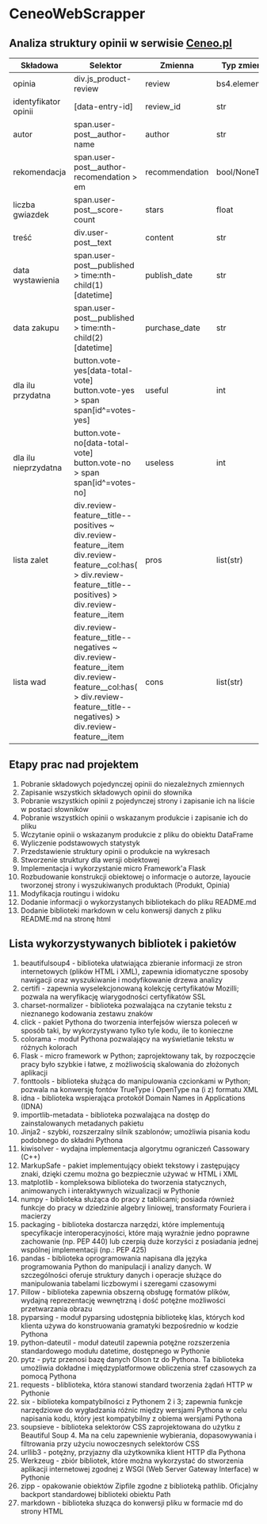 # CeneoWebScrapper


## Analiza struktury opinii w serwisie [Ceneo.pl](https://www.ceneo.pl/)

|Składowa|Selektor|Zmienna|Typ zmiennej|
|--------|--------|-------|------------|
|opinia|div.js_product-review|review|bs4.element.Tag|
|identyfikator opinii|\[data-entry-id\]|review_id|str|
|autor|span.user-post__author-name|author|str|
|rekomendacja|span.user-post__author-recomendation > em|recommendation|bool/NoneType|
|liczba gwiazdek|span.user-post__score-count|stars|float|
|treść|div.user-post__text|content|str|
|data wystawienia|span.user-post__published > time:nth-child(1)\[datetime\]|publish_date|str|
|data zakupu|span.user-post__published > time:nth-child(2)\[datetime\]|purchase_date|str|
|dla ilu przydatna|button.vote-yes[data-total-vote]<br>button.vote-yes > span<br>span[id^=votes-yes]|useful|int|
|dla ilu nieprzydatna|button.vote-no[data-total-vote]<br>button.vote-no > span<br>span[id^=votes-no]|useless|int|
|lista zalet|div.review-feature__title--positives ~ div.review-feature__item <br>div.review-feature__col:has( > div.review-feature__title--positives) > div.review-feature__item|pros|list\(str\)|
|lista wad|div.review-feature__title--negatives ~ div.review-feature__item <br>div.review-feature__col:has( > div.review-feature__title--negatives) > div.review-feature__item|cons|list\(str\)|

## Etapy prac nad projektem

1) Pobranie składowych pojedynczej opinii do niezależnych zmiennych<br>
2) Zapisanie wszystkich składowych opinii do słownika<br>
3) Pobranie wszystkich opinii z pojedynczej strony i zapisanie ich na liście w postaci słowników<br>
4) Pobranie wszystkich opinii o wskazanym produkcie i zapisanie ich do pliku<br> 
5) Wczytanie opinii o wskazanym produkcie z pliku do obiektu DataFrame<br>
6) Wyliczenie podstawowych statystyk<br>
7) Przedstawienie struktury opinii o produkcie na wykresach<br>
8) Stworzenie struktury dla wersji obiektowej<br>
9) Implementacja i wykorzystanie micro Framework'a Flask<br>
10) Rozbudowanie konstrukcji obiektowej o informacje o autorze, layoucie tworzonej strony i wyszukiwanych produktach (Produkt, Opinia)<br>
11) Modyfikacja routingu i widoku<br>
12) Dodanie informacji o wykorzystanych bibliotekach do pliku README.md<br>
13) Dodanie biblioteki markdown w celu konwersji danych z pliku README.md na stronę html


## Lista wykorzystywanych bibliotek i pakietów

1) beautifulsoup4 - biblioteka ułatwiająca zbieranie informacji ze stron internetowych (plików HTML i XML), zapewnia idiomatyczne sposoby nawigacji oraz wyszukiwanie i modyfikowanie drzewa analizy<br>
2) certifi - zapewnia wyselekcjonowaną kolekcję certyfikatów Mozilli; pozwala na weryfikację wiarygodności certyfikatów SSL<br>
3) charset-normalizer - biblioteka pozwalająca na czytanie tekstu z nieznanego kodowania zestawu znaków<br>
4) click - pakiet Pythona do tworzenia interfejsów wiersza poleceń w sposób taki, by wykorzystywano tylko tyle kodu, ile to konieczne<br>
5) colorama - moduł Pythona pozwalający na wyświetlanie tekstu w różnych kolorach<br>
6) Flask - micro framework w Python; zaprojektowany tak, by rozpoczęcie pracy było szybkie i łatwe, z możliwością skalowania do złożonych aplikacji<br>
7) fonttools - biblioteka służąca do manipulowania czcionkami w Python; pozwala na konwersję fontów TrueType i OpenType na (i z) formatu XML<br>
8) idna - biblioteka wspierająca protokół Domain Names in Applications (IDNA) <br>
9) importlib-metadata - biblioteka pozwalająca na dostęp do zainstalowanych metadanych pakietu<br>
10) Jinja2 - szybki, rozszerzalny silnik szablonów; umożliwia pisania kodu podobnego do składni Pythona<br>
11) kiwisolver - wydajna implementacja algorytmu ograniczeń Cassowary (C++)<br>
12) MarkupSafe - pakiet implementujący obiekt tekstowy i zastępujący znaki, dzięki czemu można go bezpiecznie używać w HTML i XML<br>
13) matplotlib - kompleksowa biblioteka do tworzenia statycznych, animowanych i interaktywnych wizualizacji w Pythonie<br>
14) numpy - biblioteka służąca do pracy z tablicami; posiada również funkcje do pracy w dziedzinie algebry liniowej, transformaty Fouriera i macierzy<br>
15) packaging - biblioteka dostarcza narzędzi, które implementują specyfikacje interoperacyjności, które mają wyraźnie jedno poprawne zachowanie (np. PEP 440) lub czerpią duże korzyści z posiadania jednej wspólnej implementacji (np.: PEP 425)<br>
16) pandas - biblioteka oprogramowania napisana dla języka programowania Python do manipulacji i analizy danych. W szczególności oferuje struktury danych i operacje służące do manipulowania tabelami liczbowymi i szeregami czasowymi<br>
17) Pillow - biblioteka zapewnia obszerną obsługę formatów plików, wydajną reprezentację wewnętrzną i dość potężne możliwości przetwarzania obrazu<br>
18) pyparsing - moduł pyparsing udostępnia bibliotekę klas, których kod klienta używa do konstruowania gramatyki bezpośrednio w kodzie Pythona<br>
19) python-dateutil - moduł dateutil zapewnia potężne rozszerzenia standardowego modułu datetime, dostępnego w Pythonie<br>
20) pytz - pytz przenosi bazę danych Olson tz do Pythona. Ta biblioteka umożliwia dokładne i międzyplatformowe obliczenia stref czasowych za pomocą Pythona<br>
21) requests - bliblioteka, która stanowi standard tworzenia żądań HTTP w Pythonie<br>
22) six - biblioteka kompatybilności z Pythonem 2 i 3; zapewnia funkcje narzędziowe do wygładzania różnic między wersjami Pythona w celu napisania kodu, który jest kompatybilny z obiema wersjami Pythona<br>
23) soupsieve - biblioteka selektorów CSS zaprojektowana do użytku z Beautiful Soup 4. Ma na celu zapewnienie wybierania, dopasowywania i filtrowania przy użyciu nowoczesnych selektorów CSS<br>
24) urllib3 - potężny, przyjazny dla użytkownika klient HTTP dla Pythona<br>
25) Werkzeug - zbiór bibliotek, które można wykorzystać do stworzenia aplikacji internetowej zgodnej z WSGI (Web Server Gateway Interface) w Pythonie<br>
26) zipp - opakowanie obiektów Zipfile zgodne z biblioteką pathlib. Oficjalny backport standardowej biblioteki obiektu Path<br>
27) markdown - biblioteka słuząca do konwersji pliku w formacie md do strony HTML
